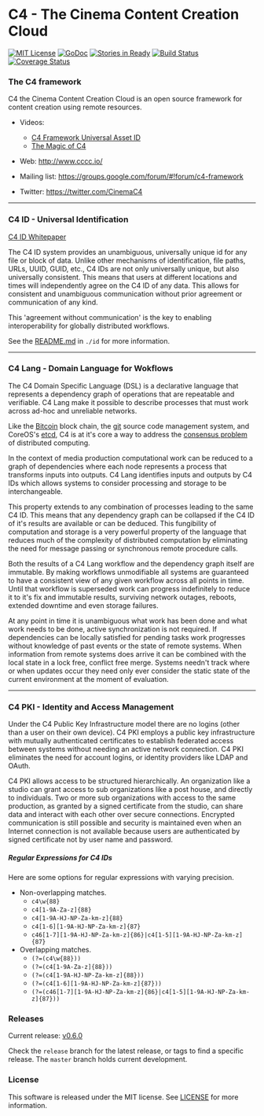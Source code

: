 
# C4 - The Cinema Content Creation Cloud

[![MIT License](https://img.shields.io/badge/license-MIT-blue.svg)](./LICENSE)
[![GoDoc](https://godoc.org/github.com/Avalanche-io/c4?status.svg)](https://godoc.org/github.com/Avalanche-io/c4)
[![Stories in Ready](https://badge.waffle.io/Avalanche-io/c4.png?label=ready&title=Ready)](https://waffle.io/Avalanche-io/c4)
[![Build Status](https://travis-ci.org/Avalanche-io/c4.svg?branch=master)](https://travis-ci.org/Avalanche-io/c4)
[![Coverage Status](https://coveralls.io/repos/github/Avalanche-io/c4/badge.svg?branch=master)](https://coveralls.io/github/Avalanche-io/c4?branch=master)


### The C4 framework
C4 the Cinema Content Creation Cloud is an open source framework for content creation using remote resources.

- Videos:
  - [C4 Framework Universal Asset ID](https://youtu.be/ZHQY0WYmGYU)
  - [The Magic of C4](https://youtu.be/vzh0JzKhY4o)

- Web: http://www.cccc.io/
- Mailing list: https://groups.google.com/forum/#!forum/c4-framework
- Twitter: https://twitter.com/CinemaC4

---

### C4 ID - Universal Identification

[C4 ID Whitepaper](http://www.cccc.io/downloads/C4ID%20ETC%20Whitepaper_u2.pdf)

The C4 ID system provides an unambiguous, universally unique id for any file or block of data. Unlike other mechanisms of identification, file paths, URLs, UUID, GUID, etc., C4 IDs are not only universally unique, but also universally consistent. This means that users at different locations and times will independently agree on the C4 ID of any data. This allows for consistent and unambiguous communication without prior agreement or communication of any kind.

This 'agreement without communication' is the key to enabling interoperability for globally distributed workflows.

See the [README.md](id/README.md) in `./id` for more information.

---

### C4 Lang - Domain Language for Wokflows

The C4 Domain Specific Language (DSL) is a declarative language that represents a dependency graph of operations that are repeatable and verifiable.  C4 Lang make it possible to describe processes that must work across ad-hoc and unreliable networks.

Like the [Bitcoin][1] block chain, the [git][2] source code management system, and CoreOS's [etcd][3], C4 is at it's core a way to address the [consensus problem][4] of distributed computing. 

In the context of media production computational work can be reduced to a graph of dependencies where each node represents a process that transforms inputs into outputs. C4 Lang identifies inputs and outputs by C4 IDs which allows systems to consider processing and storage to be interchangeable. 

This property extends to any combination of processes leading to the same C4 ID. This means that any dependency graph can be collapsed if the C4 ID of it's results are available or can be deduced. This fungibility of computation and storage is a very powerful property of the language that reduces much of the complexity of distributed computation by eliminating the need for message passing or synchronous remote procedure calls.

Both the results of a C4 Lang workflow and the dependency graph itself are immutable. By making workflows unmodifiable all systems are guaranteed to have a consistent view of any given workflow across all points in time. Until that workflow is superseded work can progress indefinitely to reduce it to it's fix and immutable results, surviving network outages, reboots, extended downtime and even storage failures. 

At any point in time it is unambiguous what work has been done and what work needs to be done, active synchronization is not required. If dependencies can be locally satisfied for pending tasks work progresses without knowledge of past events or the state of remote systems. When information from remote systems does arrive it can be combined with the local state in a lock free, conflict free merge. Systems needn't track where or when updates occur they need only ever consider the static state of the current environment at the moment of evaluation.

[1]: https://en.bitcoin.it/wiki/Block_chain
[2]: https://git-scm.com
[3]: https://coreos.com/etcd
[4]: https://en.wikipedia.org/wiki/Consensus_(computer_science)

---

### C4 PKI - Identity and Access Management

Under the C4 Public Key Infrastructure model there are no logins (other than a user on their own device). C4 PKI employs a public key infrastructure with mutually authenticated certificates to establish federated access between systems without needing an active network connection. C4 PKI eliminates the need for account logins, or identity providers like LDAP and OAuth. 

C4 PKI allows access to be structured hierarchically. An organization like a studio can grant access to sub organizations like a post house, and directly to individuals.  Two or more sub organizations with access to the same production, as granted by a signed certificate from the studio, can share data and interact with each other over secure connections. Encrypted communication is still possible and security is maintained even when an Internet connection is not available because users are authenticated by signed certificate not by user name and password.


##### Regular Expressions for C4 IDs
Here are some options for regular expressions with varying precision.
  - Non-overlapping matches.
    - `c4\w{88}`
    - `c4[1-9A-Za-z]{88}`
    - `c4[1-9A-HJ-NP-Za-km-z]{88}`
    - `c4[1-6][1-9A-HJ-NP-Za-km-z]{87}`
    - `c46[1-7][1-9A-HJ-NP-Za-km-z]{86}|c4[1-5][1-9A-HJ-NP-Za-km-z]{87}`
  - Overlapping matches.
    - `(?=(c4\w{88}))`
    - `(?=(c4[1-9A-Za-z]{88}))`
    - `(?=(c4[1-9A-HJ-NP-Za-km-z]{88}))`
    - `(?=(c4[1-6][1-9A-HJ-NP-Za-km-z]{87}))`
    - `(?=(c46[1-7][1-9A-HJ-NP-Za-km-z]{86}|c4[1-5][1-9A-HJ-NP-Za-km-z]{87}))`

### Releases 

Current release: [v0.6.0](https://github.com/Avalanche-io/c4/tree/v0.6.0)

Check the `release` branch for the latest release, or tags to find a specific release.  The `master` branch holds current development.

### License
This software is released under the MIT license.  See [LICENSE](./LICENSE) for more information.
